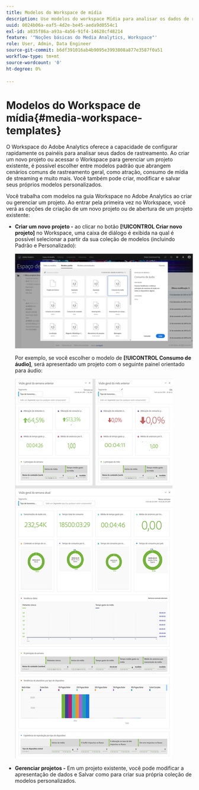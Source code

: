 ```yaml
---
title: Modelos do Workspace de mídia
description: Use modelos do workspace Mídia para analisar os dados de rastreamento. Escolha modelos padrão para Atração ou Mídia de streaming ou crie seus próprios modelos personalizados.
uuid: 0024b06a-eaf5-4d2e-be45-aeda9d0554c1
exl-id: a835f86a-a93a-4a56-91f4-14628cf48214
feature: '"Noções básicas do Media Analytics, Workspace"'
role: User, Admin, Data Engineer
source-git-commit: b6df391016ab4b9095e3993808a877e3587f0a51
workflow-type: tm+mt
source-wordcount: '0'
ht-degree: 0%

---
```


# Modelos do Workspace de mídia{#media-workspace-templates}

O Workspace do Adobe Analytics oferece a capacidade de configurar rapidamente os painéis para analisar seus dados de rastreamento. Ao criar um novo projeto ou acessar o Workspace para gerenciar um projeto existente, é possível escolher entre modelos padrão que abrangem cenários comuns de rastreamento geral, como atração, consumo de mídia de streaming e muito mais. Você também pode criar, modificar e salvar seus próprios modelos personalizados.

Você trabalha com modelos na guia Workspace no Adobe Analytics ao criar ou gerenciar um projeto. Ao entrar pela primeira vez no Workspace, você verá as opções de criação de um novo projeto ou de abertura de um projeto existente:

* **Criar um novo projeto -** ao clicar no botão **[!UICONTROL Criar novo projeto]** no Workspace, uma caixa de diálogo é exibida na qual é possível selecionar a partir da sua coleção de modelos (incluindo Padrão e Personalizado):

   ![](assets/all-templates-audio.png)

   Por exemplo, se você escolher o modelo de **[!UICONTROL Consumo de áudio]**, será apresentado um projeto com o seguinte painel orientado para áudio:

   ![](assets/aa-workspace.png)

* **Gerenciar projetos -** Em um projeto existente, você pode modificar a apresentação de dados e Salvar como para criar sua própria coleção de modelos personalizados.

